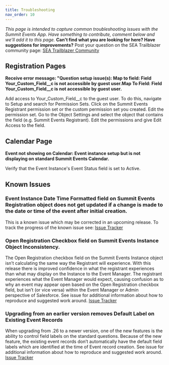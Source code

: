 ```yaml
---
title: Troubleshooting
nav_order: 10
---
```


*This page is intended to capture common troubleshooting issues with the Summit Events App.  Have something to contribute, comment below and we'll add it to this page.*  __Can't find what you are looking for here?  Have suggestions for improvements?__  Post your question on the SEA Trailblazer community page:  [SEA Trailblazer Community](https://trailhead.salesforce.com/trailblazer-community/groups/0F94S000000kHi2SAE)


## Registration Pages

**Receive error message: "Question setup issue(s): Map to field: Field Your_Custom_Field__c is not accessible by guest user.Map To Field: Field Your_Custom_Field__c is not accessible by guest user.**

Add access to Your_Custom_Field__c to the guest user.  To do this, navigate to Setup and search for Permission Sets.  Click on the Summit Events Registrant permission set or the custom permission set you created.  Edit the permission set.  Go to the Object Settings and select the object that contains the field (e.g. Summit Events Registrant).  Edit the permissions and give Edit Access to the field.

## Calendar Page
**Event not showing on Calendar: Event instance setup but is not displaying on standard Summit Events Calendar.**

Verify that the Event Instance's Event Status field is set to Active.

## Known Issues

### Event Instance Date Time Formatted field on Summit Events Registration object does not get updated if a change is made to the date or time of the event after initial creation.
This is a known issue which may be corrected in an upcoming release.  To track the progress of the known issue see: [Issue Tracker](https://github.com/SFDO-Community/Summit-Events-App/issues/525)

### Open Registration Checkbox field on Summit Events Instance Object Inconsistency.
The Open Registration checkbox field on the Summit Events Instance object isn’t calculating the same way the Registrant will experience. With this release there is improved confidence in what the registrant experiences than what may display on the Instance to the Event Manager. The registrant experiences what the Event Manager would expect, causing confusion as to why an event may appear open based on the Open Registration checkbox field, but isn’t (or vice versa) within the Event Manager or Admin perspective of Salesforce.  See issue for additional information about how to reproduce and suggested work around. [Issue Tracker](https://github.com/SFDO-Community/Summit-Events-App/issues/541)

### Upgrading from an earlier version removes Default Label on Existing Event Records
When upgrading from .26 to a newer version, one of the new features is the ability to control field labels on the standard questions. Because of the new feature, the existing event records don’t automatically have the default field labels which are identified at the time of Event record creation.   See issue for additional information about how to reproduce and suggested work around. [Issue Tracker](https://github.com/SFDO-Community/Summit-Events-App/issues/410)

